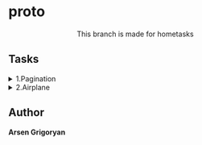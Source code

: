 # proto

<p align="center">This branch is made for hometasks</p>

## Tasks

<details>
    <summary> 1.Pagination</summary>
    <br>
    Task: Write Pagination object that will get an array and pageSize, then will return the following.
          1)prevPage
          2)nextPage
          3)firstPage
          4)lastPage
          5)goToPage
          6)getPageItems
          
[Solution](./js/pagination.js)

</details>
<details>
    <summary> 2.Airplane</summary>
    <br>
    Task: Write an Airplane object that initializes name.
          Give airplanes the ability to .takeOff() and .land():.

[Solution](./js/airplane.js)

</details>

## Author

**Arsen Grigoryan**
